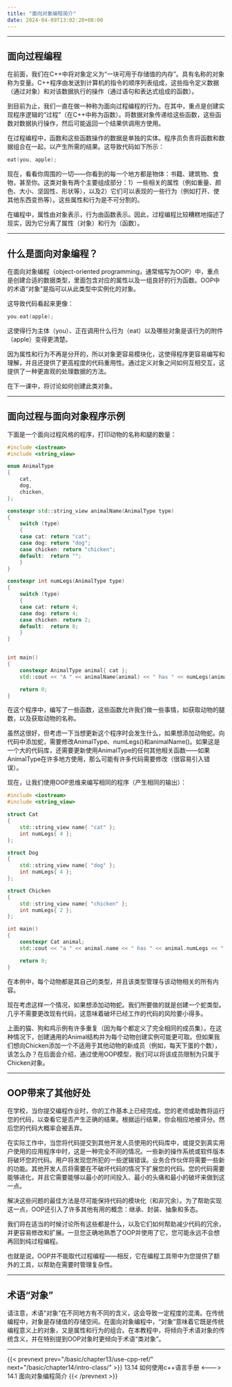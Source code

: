 ```yaml
---
title: "面向对象编程简介"
date: 2024-04-09T13:02:20+08:00
---
```


***
## 面向过程编程

在前面，我们在C++中将对象定义为“一块可用于存储值的内存”。具有名称的对象称为变量。C++程序由发送到计算机的指令的顺序列表组成，这些指令定义数据（通过对象）和对该数据执行的操作（通过语句和表达式组成的函数）。

到目前为止，我们一直在做一种称为面向过程编程的行为。在其中，重点是创建实现程序逻辑的“过程”（在C++中称为函数）。将数据对象传递给这些函数，这些函数对数据执行操作，然后可能返回一个结果供调用方使用。

在过程编程中，函数和这些函数操作的数据是单独的实体。程序员负责将函数和数据组合在一起，以产生所需的结果。这导致代码如下所示：

```C++
eat(you, apple);
```

现在，看看你周围的一切——你看到的每一个地方都是物体：书籍、建筑物、食物，甚至你。这类对象有两个主要组成部分：1）一些相关的属性（例如重量、颜色、大小、坚固性、形状等），以及2）它们可以表现的一些行为（例如打开、使其他东西变热等）。这些属性和行为是不可分割的。

在编程中，属性由对象表示，行为由函数表示。因此，过程编程比较糟糕地描述了现实，因为它分离了属性（对象）和行为（函数）。

***
## 什么是面向对象编程？

在面向对象编程（object-oriented programming，通常缩写为OOP）中，重点是创建合适的数据类型，里面包含对应的属性以及一组良好的行为函数。OOP中的术语“对象”是指可以从此类型中实例化的对象。

这导致代码看起来更像：

```C++
you.eat(apple);
```

这使得行为主体（you）、正在调用什么行为（eat）以及哪些对象是该行为的附件（apple）变得更清楚。

因为属性和行为不再是分开的，所以对象更容易模块化，这使得程序更容易编写和理解，并且还提供了更高程度的代码重用性。通过定义对象之间如何互相交互，这提供了一种更直观的处理数据的方法。

在下一课中，将讨论如何创建此类对象。

***
## 面向过程与面向对象程序示例

下面是一个面向过程风格的程序，打印动物的名称和腿的数量：

```C++
#include <iostream>
#include <string_view>

enum AnimalType
{
    cat,
    dog,
    chicken,
};

constexpr std::string_view animalName(AnimalType type)
{
    switch (type)
    {
    case cat: return "cat";
    case dog: return "dog";
    case chicken: return "chicken";
    default:  return "";
    }
}

constexpr int numLegs(AnimalType type)
{
    switch (type)
    {
    case cat: return 4;
    case dog: return 4;
    case chicken: return 2;
    default:  return 0;
    }
}


int main()
{
    constexpr AnimalType animal{ cat };
    std::cout << "A " << animalName(animal) << " has " << numLegs(animal) << " legs\n";

    return 0;
}
```

在这个程序中，编写了一些函数，这些函数允许我们做一些事情，如获取动物的腿数，以及获取动物的名称。

虽然这很好，但考虑一下当想更新这个程序时会发生什么，如果想添加动物蛇。向代码中添加蛇，需要修改AnimalType、numLegs()和animalName()。如果这是一个大的代码库，还需要更新使用AnimalType的任何其他相关函数——如果AnimalType在许多地方使用，那么可能有许多代码需要修改（很容易引入错误）。

现在，让我们使用OOP思维来编写相同的程序（产生相同的输出）：

```C++
#include <iostream>
#include <string_view>

struct Cat
{
    std::string_view name{ "cat" };
    int numLegs{ 4 };
};

struct Dog
{
    std::string_view name{ "dog" };
    int numLegs{ 4 };
};

struct Chicken
{
    std::string_view name{ "chicken" };
    int numLegs{ 2 };
};

int main()
{
    constexpr Cat animal;
    std::cout << "a " << animal.name << " has " << animal.numLegs << " legs\n";

    return 0;
}
```

在本例中，每个动物都是其自己的类型，并且该类型管理与该动物相关的所有内容。

现在考虑这样一个情况，如果想添加动物蛇。我们所要做的就是创建一个蛇类型。几乎不需要更改现有代码，这意味着破坏已经工作的代码的风险要小得多。

上面的猫、狗和鸡示例有许多重复（因为每个都定义了完全相同的成员集）。在这种情况下，创建通用的Animal结构并为每个动物创建实例可能更可取。但如果我们想向Chicken添加一个不适用于其他动物的新成员（例如，每天下蛋的个数），该怎么办？在后面会介绍，通过使用OOP模型，我们可以将该成员限制为只属于Chicken对象。

***
## OOP带来了其他好处

在学校，当你提交编程作业时，你的工作基本上已经完成。您的老师或助教将运行您的代码，以查看它是否产生正确的结果。根据运行结果，你会相应地被评分。然后您的代码大概率会被丢弃。

在实际工作中，当您将代码提交到其他开发人员使用的代码库中，或提交到真实用户使用的应用程序中时，这是一种完全不同的情况。一些新的操作系统或软件版本将破坏您的代码。用户将发现您所犯的一些逻辑错误。业务合作伙伴将需要一些新的功能。其他开发人员将需要在不破坏代码的情况下扩展您的代码。您的代码需要能够进化，并且它需要能够以最小的时间投入、最小的头痛和最小的破坏来做到这一点。

解决这些问题的最佳方法是尽可能保持代码的模块化（和非冗余）。为了帮助实现这一点，OOP还引入了许多其他有用的概念：继承、封装、抽象和多态。

我们将在适当的时候讨论所有这些都是什么，以及它们如何帮助减少代码的冗余，并更容易修改和扩展。一旦您正确地熟悉了OOP并使用了它，您可能永远不会想再回到纯过程编程。

也就是说，OOP并不能取代过程编程——相反，它在编程工具带中为您提供了额外的工具，以帮助在需要时管理复杂性。

***
## 术语“对象”

请注意，术语“对象”在不同地方有不同的含义，这会导致一定程度的混淆。在传统编程中，对象是存储值的存储空间。在面向对象编程中，“对象”意味着它既是传统编程意义上的对象，又是属性和行为的组合。在本教程中，将倾向于术语对象的传统含义，并在特别提到OOP对象时更倾向于术语“类对象”。

***

{{< prevnext prev="/basic/chapter13/use-cpp-ref/" next="/basic/chapter14/intro-class/" >}}
13.14 如何使用c++语言手册
<--->
14.1 面向对象编程简介
{{< /prevnext >}}
